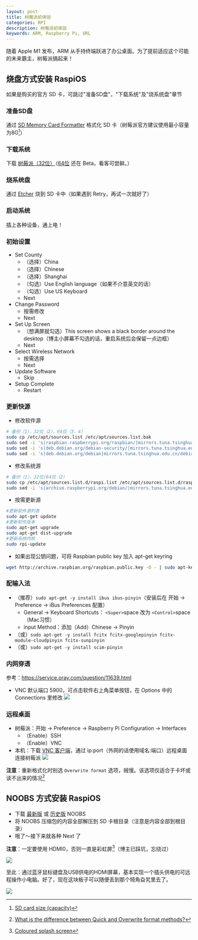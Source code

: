 ```yaml
---
layout: post
title: 树莓派初体验
categories: RPI
description: 树莓派初体验
keywords: ARM, Raspberry Pi, URL
---
```



随着 Apple M1 发布，ARM 从手持终端跃进了办公桌面。为了提前适应这个可能的未来霸主，树莓派搞起来！

## 烧盘方式安装 RaspiOS
如果是购买的官方 SD 卡，可跳过"准备SD盘"，"下载系统"及"烧系统盘"章节

### 准备SD盘
通过 [SD Memory Card Formatter](https://www.sdcard.org/downloads/formatter/) 格式化 SD 卡（树莓派官方建议使用最小容量为8G[^1]）

### 下载系统
下载 [树莓派（32位）](http://downloads.raspberrypi.org/raspios_full_armhf/images/?C=M;O=D)（[64位](http://downloads.raspberrypi.org/raspios_arm64/images/?C=M;O=D) 还在 Beta，看客可尝鲜。）

### 烧系统盘
通过 [Etcher](https://www.etcher.net/download/) 烧到 SD 卡中（如果遇到 Retry，再试一次就好了）

### 启动系统
插上各种设备，通上电！

### 初始设置
- Set County
  - （选择）China
  - （选择）Chinese
  - （选择）Shanghai
  - （勾选）Use English language（如果不介意英文的话）
  - （勾选）Use US Keyboard
  - Next
- Change Password
  - 按需修改
  - Next
- Set Up Screen
  - （想满屏就勾选）This screen shows a black border around the desktop（博主小屏幕不勾选的话，重启系统后会保留一点边框）
  - Next
- Select Wireless Network
  - 按需选择
  - Next
- Update Software
  - Skip
- Setup Complete
  - Restart

### 更新快源
- 修改软件源
```bash
# 备份（1），32位（2），64位（3，4）
sudo cp /etc/apt/sources.list /etc/apt/sources.list.bak
sudo sed -i 's|raspbian.raspberrypi.org/raspbian/|mirrors.tuna.tsinghua.edu.cn/raspbian/raspbian/|g' /etc/apt/sources.list
sudo sed -i 's|deb.debian.org/debian-security/|mirrors.tuna.tsinghua.edu.cn/debian-security/|g' /etc/apt/sources.list
sudo sed -i 's|deb.debian.org/debian|mirrors.tuna.tsinghua.edu.cn/debian/|g' /etc/apt/sources.list
```
- 修改系统源
```bash
# 备份（1），32位/64位（2）
sudo cp /etc/apt/sources.list.d/raspi.list /etc/apt/sources.list.d/raspi.list.bak
sudo sed -i 's|archive.raspberrypi.org/debian/|mirrors.tuna.tsinghua.edu.cn/raspberrypi/|g' /etc/apt/sources.list.d/raspi.list
```
- 按需更新源
```bash
#更新软件源列表
sudo apt-get update
#更新软件版本
sudo apt-get upgrade
sudo apt-get dist-upgrade
#更新系统内核
sudo rpi-update
```
- 如果出现公钥问题，可将 Raspbian public key 加入 apt-get keyring
```bash
wget http://archive.raspbian.org/raspbian.public.key -O - | sudo apt-key add -
```

### 配输入法
- （推荐）`sudo apt-get -y install ibus ibus-pinyin`（安装后在 开始 -> Preference -> iBus Preferences 配置）
  - General -> Keyboard Shortcuts： `<Super>`space 改为 `<Control>`space（Mac习惯）
  - input Method：添加（Add）Chinese -> Pinyin
- （或）`sudo apt-get -y install fcitx fcitx-googlepinyin fcitx-module-cloudpinyin fcitx-sunpinyin`
- （或）`sudo apt-get -y install scim-pinyin`

### 内网穿透
参考：https://service.oray.com/question/11639.html
- VNC 默认端口 5900，可点击软件右上角菜单按钮，在 Options 中的 Connections 里修改
![](/images/posts/2020/11/WX20201126-223002@2x.png)

### 远程桌面
- 树莓派：开始 -> Preference -> Raspberry Pi Configuration -> Interfaces
  - （Enable）SSH
  - （Enable）VNC
- 本机：下载 [VNC 客户端](https://www.realvnc.com/en/connect/download/viewer/)，通过 ip:port（外网的话使用域名:端口）远程桌面连接树莓派
![](/images/posts/2020/11/WX20201127-180627@2x.png)

**注意**：重新格式化时别选 `Overwrite format` 选项，贼慢。该选项仅适合于卡坏或读不出来的情况[^2]

## NOOBS 方式安装 RaspiOS
- 下载 [最新版](https://www.raspberrypi.org/downloads/noobs/) 或 [历史版](http://downloads.raspberrypi.org/NOOBS/images/?C=M;O=D) NOOBS
- 将 NOOBS 压缩包的内容全部解压到 SD 卡根目录（注意是内容全部到根目录）
- 哦了～接下来就各种 Next 了

**注意**：一定要使用 HDMI0，否则一直是彩虹屏[^3]（博主已踩坑，忘绕过）

![](/images/posts/2020/11/Debug-screen.jpg)

至此：通过蓝牙鼠标键盘及USB供电的HDMI屏幕，基本实现一个插头供电的可远程操作小电脑。好了，现在这块板子可以随便丢到那个犄角旮旯里去了。

![](/images/posts/2020/11/WechatIMG52.jpeg)

[^1]:[SD card size (capacity)](https://www.raspberrypi.org/documentation/installation/sd-cards.md)
[^2]:[What is the difference between Quick and Overwrite format methods?](https://www.sdcard.org/downloads/formatter/faq/#faq13)
[^3]:[Coloured splash screen](https://elinux.org/R-Pi_Troubleshooting)

